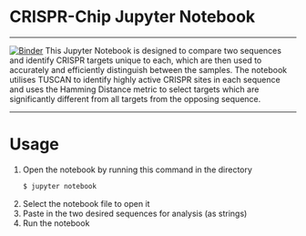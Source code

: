 # CRISPR-Chip Jupyter Notebook
---
[![Binder](https://mybinder.org/badge_logo.svg)](https://mybinder.org/v2/gh/BauerLab/crispr-chip-notebook/master?filepath=TUSCAN_For_CRISPRChip.ipynb)
This Jupyter Notebook is designed to compare two sequences and identify CRISPR targets unique to each, which are then used to accurately and efficiently distinguish between the samples. The notebook utilises TUSCAN to identify highly active CRISPR sites in each sequence and uses the Hamming Distance metric to select targets which are significantly different from all targets from the opposing sequence. 

---
# Usage
1. Open the notebook by running this command in the directory
    ```sh
    $ jupyter notebook
    ```
2. Select the notebook file to open it
3. Paste in the two desired sequences for analysis (as strings)
4. Run the notebook
  
